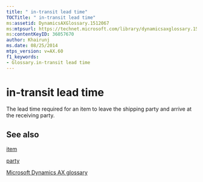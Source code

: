 ```yaml
---
title: " in-transit lead time"
TOCTitle: " in-transit lead time"
ms:assetid: DynamicsAXGlossary.1512067
ms:mtpsurl: https://technet.microsoft.com/library/dynamicsaxglossary.1512067(v=AX.60)
ms:contentKeyID: 36057670
author: Khairunj
ms.date: 08/25/2014
mtps_version: v=AX.60
f1_keywords:
- Glossary.in-transit lead time
---
```


# in-transit lead time

The lead time required for an item to leave the shipping party and arrive at the receiving party.

## See also

[item](item.md)

[party](https://technet.microsoft.com/library/hh208669\(v=ax.60\))

[Microsoft Dynamics AX glossary](glossary/microsoft-dynamics-ax-glossary.md)

  



